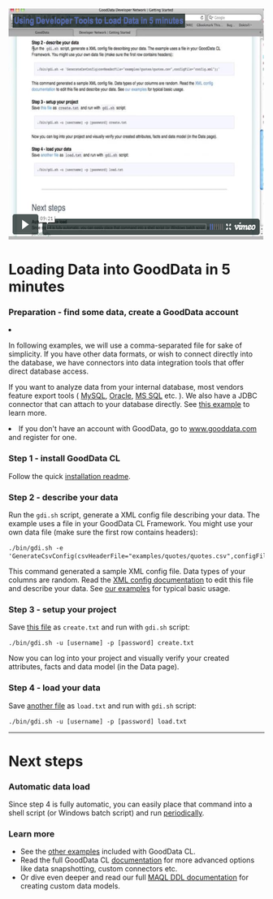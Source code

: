 <div style="text-align: center; margin-top: 25px;">
    <object type="application/x-shockwave-flash" width="640" height="456"><param name="allowfullscreen" value="true" /><param name="allowscriptaccess" value="always" /><param name="movie" value="http://vimeo.com/moogaloop.swf?clip_id=12674036&amp;server=vimeo.com&amp;show_title=1&amp;show_byline=0&amp;show_portrait=0&amp;color=576bab&amp;fullscreen=1" /><a href="http://vimeo.com/m/#/12674036"><img src="/images/video-fallback.png" width="640" height="456" alt="Loading Data into GoodData in 5 minutes" /></a></object>
    <br>
</div>

# Loading Data into GoodData in 5 minutes

### Preparation - find some data, create a GoodData account

<li>
    <p>In following examples, we will use a comma-separated file for sake of simplicity. If you have other data formats, or wish to connect directly into the database, we have connectors into data integration tools that offer direct database access.</p>
    <p>If you want to analyze data from your internal database, most vendors feature export tools
        (
        <a href="http://dev.mysql.com/doc/refman/5.1/en/mysqldump.html" target="_blank">MySQL</a>,
        <a href="http://dev.mysql.com/doc/refman/5.1/en/mysqldump.html" target="_blank">Oracle</a>,
        <a href="http://technet.microsoft.com/en-us/library/dd255223.aspx">MS SQL</a> etc.
        ). We also have a JDBC connector that can attach to your database directly. See <a href="/gooddata-cl/examples/jdbc/">this example</a> to learn more.
    </p>
</li>
<li>If you don't have an account with GoodData, go to <a href="http://www.gooddata.com/">www.gooddata.com</a> and register for one.</li>

### Step 1 - install GoodData CL

Follow the quick [installation readme](/gooddata-cl/install.html).

<a name="describe" style="position:absolute">&nbsp;</a>
### Step 2 - describe your data

Run the `gdi.sh` script, generate a XML config file describing your data. The example uses a file in your GoodData CL Framework. You might use your own data file (make sure the first row contains headers):

    ./bin/gdi.sh -e 'GenerateCsvConfig(csvHeaderFile="examples/quotes/quotes.csv",configFile="config.xml");'

This command generated a sample XML config file. Data types of your columns are random. Read the [XML config documentation](/gooddata-cl/documentation.html) to edit this file and describe your data. See [our examples](/gooddata-cl/examples/) for typical basic usage.

### Step 3 - setup your project

Save [this file](create.txt) as `create.txt` and run with `gdi.sh` script:

    ./bin/gdi.sh -u [username] -p [password] create.txt

Now you can log into your project and visually verify your created attributes, facts and data model (in the Data page).

<a name="upload" style="position:absolute">&nbsp;</a>
### Step 4 - load your data

Save [another file](load.txt) as `load.txt` and run with `gdi.sh` script:

    ./bin/gdi.sh -u [username] -p [password] load.txt

<hr>

# Next steps

<a name="automate" style="position:absolute">&nbsp;</a>
### Automatic data load

Since step 4 is fully automatic, you can easily place that command into a shell script (or Windows batch script) and run [periodically](http://en.wikipedia.org/wiki/Cron).
            
### Learn more

 * See the [other examples](/gooddata-cl/examples/) included with GoodData CL.
 * Read the full GoodData CL [documentation](/gooddata-cl/documentation.html) for more advanced options like data snapshotting, custom connectors etc.
 * Or dive even deeper and read our full [MAQL DDL documentation](/api/maql-ddl.html) for creating custom data models.
